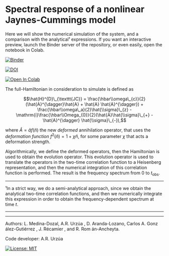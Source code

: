 # Spectral response of a nonlinear Jaynes-Cummings model

Here we will show the numerical simulation of the system, and a comparison with the analytical¹ expressions. If you want an interactive preview, launch the Binder server of the repository, or even easily, open the notebook in Colab.

[![Binder](https://mybinder.org/badge_logo.svg)](https://mybinder.org/v2/gh/rurz/EW_DJC/HEAD?urlpath=lab)

[![DOI](https://zenodo.org/badge/831245386.svg)](https://zenodo.org/doi/10.5281/zenodo.12788270)

[![Open In Colab](https://colab.research.google.com/assets/colab-badge.svg)](https://colab.research.google.com/drive/1TEWGxwjxsmrwazNw8ZPiYesyLudgiZKW?usp=sharing)

The full-Hamiltonian in consideration to simulate is defined as

$$\hat{H}^{D}\_{\texttt{JC}} = \frac{\hbar\\omega\_{c}}{2}(\hat{A}^{\dagger}\hat{A} + \hat{A} \hat{A}^{\dagger}) + \frac{\hbar\\omega\_a}{2}\hat{\\sigma}\_{z} - \mathrm{i}\frac{\hbar\\Omega_{0}}{2}(\hat{A}\hat{\\sigma}\_{+} - \hat{A}^{\dagger} \hat{\\sigma}\_{-}),$$

where $\hat{A} = \hat{a}f(\hat{n})$ the new _deformed_ annihilation operator, that uses the _deformation function_ $f^2(\hat{n})=1+\chi\hat{n}$, for some parameter $\chi$ that acts a deformation strength.

Algorithmically, we define the deformed operators, then the Hamiltonian is used to obtain the evolution operator. This evolution operator is used to translate the operators in the two-time correlation function to a Heisenberg representation, and then the numerical integration of this correlation function is performed. The result is the frequency spectrum from $0$ to $t_{\mathrm{obs}}$.

_____

¹In a strict way, we do a semi-analytical approach, since we obtain the analytical two-time correlation functions, and then we numerically integrate this expression in order to obtain the frequency-dependent spectrum at time $t$.

---

---

Authors: L. Medina-Dozal, A.R. Urzúa , D. Aranda-Lozano, Carlos A.  Gonz ález-Gutiérrez , J. Récamier , and R. Rom án-Ancheyta.

Code developer: A.R. Urzúa

 [![License: MIT](https://img.shields.io/badge/License-MIT-yellow.svg)](https://opensource.org/licenses/MIT)
